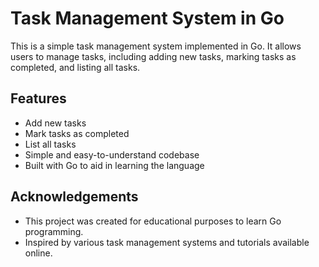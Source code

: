# Task Management System in Go

This is a simple task management system implemented in Go. It allows users to manage tasks, including adding new tasks, marking tasks as completed, and listing all tasks.

## Features

- Add new tasks
- Mark tasks as completed
- List all tasks
- Simple and easy-to-understand codebase
- Built with Go to aid in learning the language

## Acknowledgements

- This project was created for educational purposes to learn Go programming.
- Inspired by various task management systems and tutorials available online.
